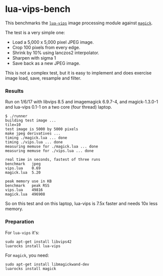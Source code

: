 # lua-vips-bench

This benchmarks the [`lua-vips`](https://github.com/jcupitt/lua-vips)
image processing module against
[`magick`](http://luarocks.org/modules/leafo/magick).

The test is a very simple one: 

* Load a 5,000 x 5,000 pixel JPEG image.
* Crop 100 pixels from every edge.
* Shrink by 10% using lanczos2 interpolator.
* Sharpen with sigma 1
* Save back as a new JPEG image. 

This is not a complex test, but it is easy to implement and does exercise image
load, save, resample and filter.

### Results

Run on 1/6/17 with libvips 8.5 and imagemagick 6.9.7-4, and magick-1.3.0-1 and
lua-vips 0.1-1 on a two core (four thread) laptop.

```
$ ./runner 
building test image ...
tile=10
test image is 5000 by 5000 pixels
make jpeg derivatives ...
timing ./magick.lua ... done
timing ./vips.lua ... done
measuring memuse for ./magick.lua ... done
measuring memuse for ./vips.lua ... done

real time in seconds, fastest of three runs
benchmark	jpeg
vips.lua	0.69	
magick.lua	5.20	

peak memory use in KB
benchmark	peak RSS
vips.lua	49816
magick.lua	496908
```

So on this test and on this laptop, lua-vips is 7.5x faster and needs 10x less
memory. 

### Preparation

For `lua-vips` it's:

	sudo apt-get install libvips42
	luarocks install lua-vips

For `magick`, you need: 

	sudo apt-get install libmagickwand-dev
	luarocks install magick 

